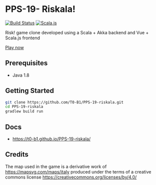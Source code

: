 # PPS-19- Riskala!

[![Build Status](https://travis-ci.com/T0-B1/PPS-19-riskala.svg?token=Ziav76dFzcXwjAoN8wCP&branch=master)](https://travis-ci.com/T0-B1/PPS-19-riskala)
[![Scala.js](https://www.scala-js.org/assets/badges/scalajs-0.6.15.svg)](https://www.scala-js.org)

Risk! game clone developed using a Scala + Akka backend and Vue + Scala.js frontend

[Play now](https://riskala.herokuapp.com/)

## Prerequisites

* Java 1.8

## Getting Started

```bash
git clone https://github.com/T0-B1/PPS-19-riskala.git
cd PPS-19-riskala
gradlew build run
```

## Docs

* https://t0-b1.github.io/PPS-19-riskala/

## Credits

The map used in the game is a derivative work of https://mapsvg.com/maps/italy produced under the terms of a creative commons license https://creativecommons.org/licenses/by/4.0/
